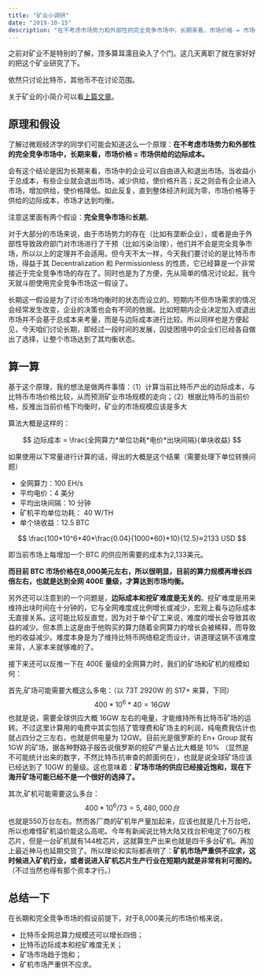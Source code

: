 ```yaml
---
title: "矿业小调研"
date: "2019-10-15"
description: "在不考虑市场势力和外部性的完全竞争市场中，长期来看，市场价格 = 市场供给的边际成本。基于此原理讨论下矿业的长期发展。"
---
```


之前对矿业不是特别的了解，顶多算耳濡目染入了个门。这几天离职了就在家好好的把这个矿业研究了下。

依然只讨论比特币，其他币不在讨论范围。

关于矿业的小简介可以看[上篇文章](https://www.haichaozhu.com/mining-industry-introduction/)。

## 原理和假设

了解过微观经济学的同学们可能会知道这么一个原理：**在不考虑市场势力和外部性的完全竞争市场中，长期来看，市场价格 = 市场供给的边际成本。**

会有这个结论是因为长期来看，市场中的企业可以自由进入和退出市场。当收益小于总成本，有些企业就会退出市场，减少供给，使价格升高；反之则会有企业进入市场，增加供给，使价格降低。如此反复，直到整体经济利润为零，市场价格等于供给的边际成本，市场才达到均衡。

注意这里面有两个假设：**完全竞争市场**和**长期**。

对于大部分的市场来说，由于市场势力的存在（比如有垄断企业），或者是由于外部性导致政府部门对市场进行了干预（比如污染治理），他们并不会是完全竞争市场，所以以上的定理并不会适用。但今天不太一样，今天我们要讨论的是比特币市场，得益于其 Decentralization 和 Permissionless 的性质，它已经算是一个非常接近于完全竞争市场的存在了。同时也是为了方便，先从简单的情况讨论起，我今天就斗胆使用完全竞争市场这一假设了。

长期这一假设是为了讨论市场均衡时的状态而设立的。短期内不但市场需求的情况会经常发生改变，企业的决策也会有不同的依据。比如短期内企业决定加入或退出市场并不会基于总成本来考量，而是与边际成本进行比较。所以同样也是方便起见，今天咱们讨论长期，即经过一段时间的发展，囚徒困境中的企业们已经各自做出了选择，让整个市场达到了其均衡状态。

## 算一算

基于这个原理，我的想法是做两件事情：（1）计算当前比特币产出的边际成本，与比特币市场价格比较，从而预测矿业市场规模的走向；（2）根据比特币的当前价格，反推出当前价格下均衡时，矿业的市场规模应该是多大

算法大概是这样的：



$$
边际成本 = \frac{全网算力*单位功耗*电价*出块间隔}{单块收益}
$$

如果使用以下常量进行计算的话，得出的大概是这个结果（需要处理下单位转换问题）

* 全网算力：100 EH/s
* 平均电价：4 美分
* 平均出块间隔：10 分钟
* 矿机平均单位功耗： 40 W/TH
* 单个块收益：12.5 BTC



$$
\frac{100*10^6*40*\frac{0.04}{1000*60}*10}{12.5}≈2133 USD
$$



即当前市场上每增加一个 BTC 的供应所需要的成本为2,133美元。

**而目前 BTC 市场价格在8,000美元左右，所以很明显，目前的算力规模再增长四倍左右，也就是达到全网 400E 量级，才算达到市场均衡。**

另外还可以注意到的一个问题是，**边际成本和挖矿难度是无关的**。挖矿难度是用来维持出块时间在十分钟的，它与全网难度成比例增长或减少，宏观上看与边际成本无直接关系。这可能比较反直觉，因为对于单个矿工来说，难度的增长会导致其收益的减少。但本质上这是由于他购买的算力随着全网算力的增长会被稀释，而导致他的收益减少。难度本身是为了维持比特币网络稳定而设计，讲道理这锅不该难度来背，人家本来就够难的了。

接下来还可以反推一下在 400E 量级的全网算力时，我们的矿场和矿机的规模如何：

首先,矿场可能需要大概这么多电：（以 73T 2920W 的 S17+ 来算，下同）
$$
400*10^6*40=16GW
$$
也就是说，需要全球供应大概 16GW 左右的电量，才能维持所有比特币矿场的运转。不过这里计算用的电费中其实包括了管理费和矿场主的利润，纯电费我估计也就占四分之三左右，也就是供电量为 12GW。目前光是俄罗斯的 En+ Group 就有 1GW 的矿场，据各种野路子报告说俄罗斯的挖矿产量占比大概是 10% （显然是不可能统计出来的数字，不然比特币抗审查的颜面何在），也就是说全球矿场应该已经达到了 10GW 的量级。这也意味着：**矿场市场的供应已经接近饱和，现在下海开矿场可能已经不是一个很好的选择了。**

其次,矿机可能需要这么多台：
$$
400*10^6/73=5,480,000台
$$
也就是550万台左右。然而各厂商的矿机年产量加起来，应该也就是几十万台吧，所以也难怪矿机溢价能这么高呢。今年有新闻说比特大陆又找台积电定了60万枚芯片，但是一台矿机就有144枚芯片，这就算生产出来也就是四千多台矿机。再加上最近神马也延期交货了。所以理论和实际都表明了：**矿机市场严重供不应求，这时候进入矿机行业，或者说进入矿机芯片生产行业在短期内就是非常有利可图的。**（不过当然也得有那个资本才行。）

## 总结一下

在长期和完全竞争市场的假设前提下，对于8,000美元的市场价格来说，

* 比特币全网总算力规模还可以增长四倍；
* 比特币边际成本和挖矿难度无关；
* 矿场市场趋于饱和；
* 矿机市场严重供不应求。